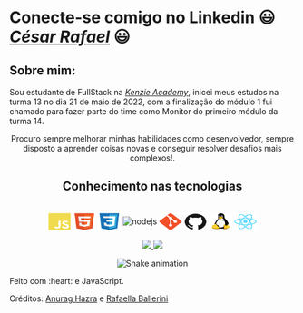<h1 align="left">Conecte-se comigo no Linkedin 😃️<a href="https://www.linkedin.com/in/cesarrafaeldevstudent/"><i>César Rafael</i></a> 😃️</h1>

<h2 align="left">Sobre mim:</h2>

<p align="left">Sou estudante de FullStack na <a href= https://kenzie.com.br/><i>Kenzie Academy</i></a>, inicei meus estudos na turma 13 no dia 21 de maio de 2022, com a finalização do módulo 1 fui chamado para fazer parte do time como Monitor do primeiro módulo da turma 14.</p>
<p align="center">Procuro sempre melhorar minhas habilidades como desenvolvedor, sempre disposto a aprender coisas novas e conseguir resolver desafios mais complexos!.

  
<h2 align="center">Conhecimento nas tecnologias</h2>  
  
<div align="center"><br>
  <img align="center" alt="Js" height="30" width="40" src="https://raw.githubusercontent.com/devicons/devicon/master/icons/javascript/javascript-plain.svg">
  <img align="center" alt="HTML" height="30" width="40" src="https://raw.githubusercontent.com/devicons/devicon/master/icons/html5/html5-original.svg">
  <img align="center" alt="CSS" height="30" width="40" src="https://raw.githubusercontent.com/devicons/devicon/master/icons/css3/css3-original.svg">
  <img align="center" alt="nodejs" height="30" width="40" src="https://cdn.worldvectorlogo.com/logos/nodejs-icon.svg">
  <img align="center" alt="git" height="30" width="40" src="https://raw.githubusercontent.com/devicons/devicon/master/icons/git/git-original.svg">
  <img align="center" alt="github" height="30" width="40" src="https://raw.githubusercontent.com/devicons/devicon/master/icons/github/github-original.svg">
  <img align="center" alt="linux" height="30" width="40" src="https://raw.githubusercontent.com/devicons/devicon/master/icons/linux/linux-original.svg">
  <img align="center" alt="React" height="30" width="40" src="https://raw.githubusercontent.com/devicons/devicon/master/icons/react/react-original.svg">
</div></br>  
  
<div align="center">
  <a href="https://github.com/cesarrafaeljunior">
    <img height="140em"src="https://github-readme-stats.vercel.app/api?username=cesarrafaeljunior&count_private=true&include_all_commits=true&show_icons=true&theme=algolia&hide_border=false&show_owner=true"/>
    <img height="140em"src="https://github-readme-stats.vercel.app/api/top-langs/?username=cesarrafaeljunior&theme=algolia&hide_border=false&&layout=compact"/>
  </a>
</div>

<div align="center">
  
  ![Snake animation](https://github.com/danielbped/danielbped/blob/output/github-contribution-grid-snake.svg)
  
</div>

<div align="left">
  <p>Feito com :heart: e JavaScript.</p>
  <p>Créditos: <a href="https://github.com/anuraghazra/github-readme-stats">Anurag Hazra</a> e <a href="https://github.com/rafaballerini">Rafaella Ballerini</a></p>
</div>
